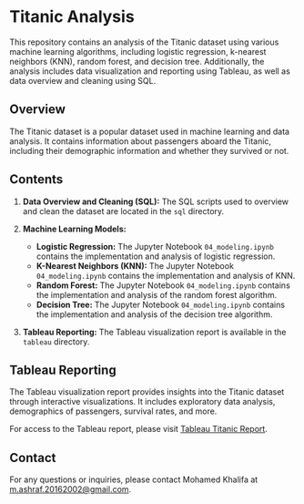 # Titanic Analysis

This repository contains an analysis of the Titanic dataset using various machine learning algorithms, including logistic regression, k-nearest neighbors (KNN), random forest, and decision tree. Additionally, the analysis includes data visualization and reporting using Tableau, as well as data overview and cleaning using SQL.

## Overview

The Titanic dataset is a popular dataset used in machine learning and data analysis. It contains information about passengers aboard the Titanic, including their demographic information and whether they survived or not.

## Contents

1. **Data Overview and Cleaning (SQL):** The SQL scripts used to overview and clean the dataset are located in the `sql` directory.

2. **Machine Learning Models:**
    - **Logistic Regression:** The Jupyter Notebook `04_modeling.ipynb` contains the implementation and analysis of logistic regression.
    - **K-Nearest Neighbors (KNN):** The Jupyter Notebook `04_modeling.ipynb` contains the implementation and analysis of KNN.
    - **Random Forest:** The Jupyter Notebook `04_modeling.ipynb` contains the implementation and analysis of the random forest algorithm.
    - **Decision Tree:** The Jupyter Notebook `04_modeling.ipynb` contains the implementation and analysis of the decision tree algorithm.

3. **Tableau Reporting:** The Tableau visualization report is available in the `tableau` directory.

## Tableau Reporting

The Tableau visualization report provides insights into the Titanic dataset through interactive visualizations. It includes exploratory data analysis, demographics of passengers, survival rates, and more.

For access to the Tableau report, please visit [Tableau Titanic Report]([link_to_your_tableau_report](https://github.com/MohamedKhalifa1/TitanicAnalysis/tree/main/Tableau)).

## Contact

For any questions or inquiries, please contact Mohamed Khalifa at m.ashraf.20162002@gmail.com.
